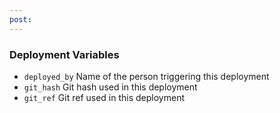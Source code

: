 ```yaml
---
post: 
---
```


### Deployment Variables

- `deployed_by` Name of the person triggering this deployment
- `git_hash` Git hash used in this deployment
- `git_ref` Git ref used in this deployment

